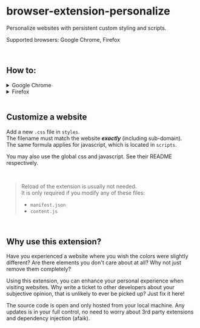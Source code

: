 # browser-extension-personalize

Personalize websites with persistent custom styling and scripts.

Supported browsers: Google Chrome, Firefox

<br>

## How to:

<details>
<summary>Google Chrome</summary>

<br>
1. Clone this repo <br>
2. Paste this in the search bar of Chrome `chrome://extensions` <br>
3. Toggle `Developer mode` <br>
4. Load unpacked -> select this folder <br>
5. Visit https://www.example.com. You should see a green box with `The extension is working!` <br>
6. Start customizing (see tutorial below) <br>

</details>

<details>
<summary>Firefox</summary>

<br>
1. Clone this repo <br>
2. Paste this in the search bar of Firefox `about:debugging#/runtime/this-firefox` <br>
3. Load Temporary Add-On... -> select `manifest.json` in this folder <br>
4. Visit https://www.example.com. You should see a green box with `The extension is working!` <br>
5. Start customizing (see tutorial below) <br>

</details>

<br>

## Customize a website

Add a new `.css` file in `styles`. <br>
The filename must match the website **_exactly_** (including sub-domain). <br>
The same formula applies for javascript, which is located in `scripts`.

You may also use the global css and javascript. See their README respectively.

<br>

> Reload of the extension is usually not needed. <br>
> It is only required if you modify any of these files:
>
> - `manifest.json`
> - `content.js`

<br>

## Why use this extension?

Have you experienced a website where you wish the colors were slightly different? Are there elements you don't care about at all? Why not just remove them completely?

Using this extension, you can enhance your personal experience when visiting websites.
Why write a ticket to other developers about your subjective opinion, that is unlikely to ever be picked up? Just fix it here!

The source code is open and only hosted from your local machine.
Any updates is in your full control, no need to worry about 3rd party extensions and dependency injection (afaik).
